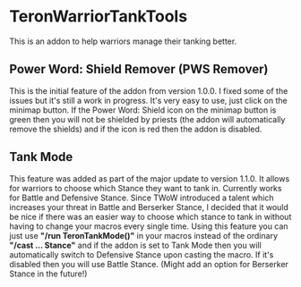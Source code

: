 # TeronWarriorTankTools
This is an addon to help warriors manage their tanking better. 

## Power Word: Shield Remover (PWS Remover)
This is the initial feature of the addon from version 1.0.0. I fixed some of the issues but it's still a work in progress.
It's very easy to use, just click on the minimap button. If the Power Word: Shield icon on the minimap button is green then you will not be shielded by priests (the addon will automatically remove the shields) and if the icon is red then the addon is disabled.

## Tank Mode 
This feature was added as part of the major update to version 1.1.0.
It allows for warriors to choose which Stance they want to tank in. Currently works for Battle and Defensive Stance. Since TWoW introduced a talent which increases your threat in Battle and Berserker Stance, I decided that it would be nice if there was an easier way to choose which stance to tank in without having to change your macros every single time. Using this feature you can just use **"/run TeronTankMode()"** in your macros instead of the ordinary **"/cast ... Stance"** and if the addon is set to Tank Mode then you will automatically switch to Defensive Stance upon casting the macro. If it's disabled then you will use Battle Stance. (Might add an option for Berserker Stance in the future!)

